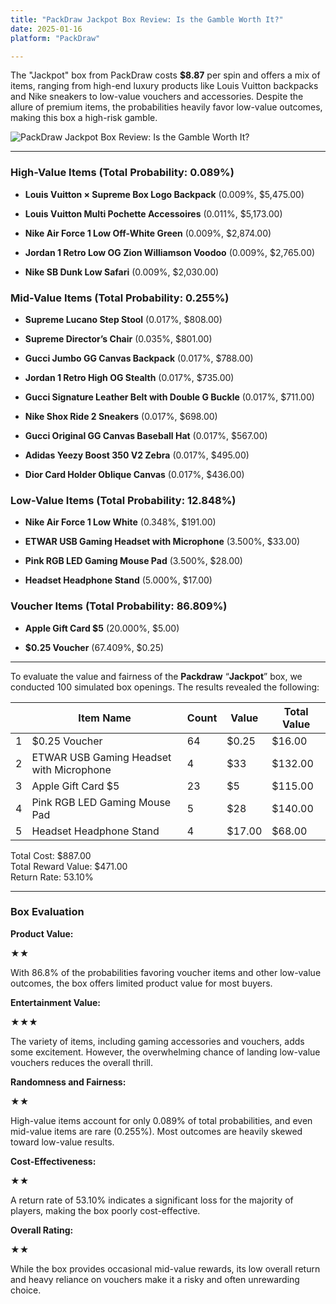 ```yaml
---
title: "PackDraw Jackpot Box Review: Is the Gamble Worth It?"
date: 2025-01-16
platform: "PackDraw"

---
```


The "Jackpot" box from PackDraw costs **$8.87** per spin and offers a mix of items, ranging from high-end luxury products like Louis Vuitton backpacks and Nike sneakers to low-value vouchers and accessories. Despite the allure of premium items, the probabilities heavily favor low-value outcomes, making this box a high-risk gamble.

![PackDraw Jackpot Box Review: Is the Gamble Worth It?](/media/df2ff-packdrawjackpot.png)

* * *

### **High-Value Items (Total Probability: 0.089%)**

- **Louis Vuitton × Supreme Box Logo Backpack** (0.009%, $5,475.00)

- **Louis Vuitton Multi Pochette Accessoires** (0.011%, $5,173.00)

- **Nike Air Force 1 Low Off-White Green** (0.009%, $2,874.00)

- **Jordan 1 Retro Low OG Zion Williamson Voodoo** (0.009%, $2,765.00)

- **Nike SB Dunk Low Safari** (0.009%, $2,030.00)

### **Mid-Value Items (Total Probability: 0.255%)**

- **Supreme Lucano Step Stool** (0.017%, $808.00)

- **Supreme Director’s Chair** (0.035%, $801.00)

- **Gucci Jumbo GG Canvas Backpack** (0.017%, $788.00)

- **Jordan 1 Retro High OG Stealth** (0.017%, $735.00)

- **Gucci Signature Leather Belt with Double G Buckle** (0.017%, $711.00)

- **Nike Shox Ride 2 Sneakers** (0.017%, $698.00)

- **Gucci Original GG Canvas Baseball Hat** (0.017%, $567.00)

- **Adidas Yeezy Boost 350 V2 Zebra** (0.017%, $495.00)

- **Dior Card Holder Oblique Canvas** (0.017%, $436.00)

### **Low-Value Items (Total Probability: 12.848%)**

- **Nike Air Force 1 Low White** (0.348%, $191.00)

- **ETWAR USB Gaming Headset with Microphone** (3.500%, $33.00)

- **Pink RGB LED Gaming Mouse Pad** (3.500%, $28.00)

- **Headset Headphone Stand** (5.000%, $17.00)

### **Voucher Items (Total Probability: 86.809%)**

- **Apple Gift Card $5** (20.000%, $5.00)

- **$0.25 Voucher** (67.409%, $0.25)

* * *

To evaluate the value and fairness of the **Packdraw** “**Jackpot**” box, we conducted 100 simulated box openings. The results revealed the following:

|  | Item Name | Count | Value | Total Value |
| --- | --- | --- | --- | --- |
| 1 | $0.25 Voucher | 64 | $0.25 | $16.00 |
| 2 | ETWAR USB Gaming Headset with Microphone | 4 | $33 | $132.00 |
| 3 | Apple Gift Card $5 | 23 | $5 | $115.00 |
| 4 | Pink RGB LED Gaming Mouse Pad | 5 | $28 | $140.00 |
| 5 | Headset Headphone Stand | 4 | $17.00 | $68.00 |

Total Cost: $887.00  
Total Reward Value: $471.00  
Return Rate: 53.10%

* * *

### **Box Evaluation**

**Product Value:**

★★

With 86.8% of the probabilities favoring voucher items and other low-value outcomes, the box offers limited product value for most buyers.

**Entertainment Value:**

★★★

The variety of items, including gaming accessories and vouchers, adds some excitement. However, the overwhelming chance of landing low-value vouchers reduces the overall thrill.

**Randomness and Fairness:**

★★

High-value items account for only 0.089% of total probabilities, and even mid-value items are rare (0.255%). Most outcomes are heavily skewed toward low-value results.

**Cost-Effectiveness:**

★★

A return rate of 53.10% indicates a significant loss for the majority of players, making the box poorly cost-effective.

**Overall Rating:**

★★

While the box provides occasional mid-value rewards, its low overall return and heavy reliance on vouchers make it a risky and often unrewarding choice.
